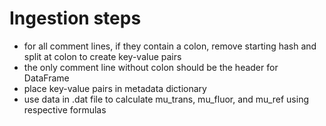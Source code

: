 # Ingestion steps

- for all comment lines, if they contain a colon, remove starting hash and split at colon to create key-value pairs
- the only comment line without colon should be the header for DataFrame
- place key-value pairs in metadata dictionary
- use data in .dat file to calculate mu_trans, mu_fluor, and mu_ref using respective formulas
